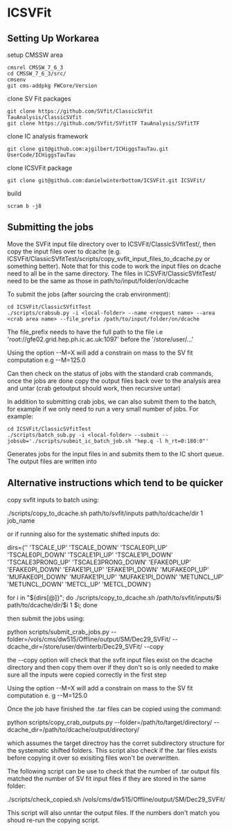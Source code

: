 # ICSVFit

## Setting Up Workarea
setup CMSSW area
```
cmsrel CMSSW_7_6_3
cd CMSSW_7_6_3/src/
cmsenv
git cms-addpkg FWCore/Version
```
clone SV Fit packages
```
git clone https://github.com/SVfit/ClassicSVfit TauAnalysis/ClassicSVfit
git clone https://github.com/SVfit/SVfitTF TauAnalysis/SVfitTF
```
clone IC analysis framework
```
git clone git@github.com:ajgilbert/ICHiggsTauTau.git UserCode/ICHiggsTauTau
```

clone ICSVFit package
```
git clone git@github.com:danielwinterbottom/ICSVFit.git ICSVFit/
```


build 
```
scram b -j8
```

## Submitting the jobs

Move the SVFit input file directory over to ICSVFit/ClassicSVfitTest/<local-folder>, then copy the input files over to dcache (e.g. ICSVFit/ClassicSVfitTest/scripts/copy_svfit_input_files_to_dcache.py or something better). Note that for this code to work the input files on dcache need to all be in the same directory. The files in ICSVFit/ClassicSVfitTest/<local-folder> need to be the same as those in path/to/input/folder/on/dcache

To submit the jobs (after sourcing the crab environment):
```
cd ICSVFit/ClassicSVfitTest
./scripts/crabsub.py -i <local-folder> --name <request name> --area <crab area name> --file_prefix /path/to/input/folder/on/dcache
```
The file_prefix needs to have the full path to the file i.e 'root://gfe02.grid.hep.ph.ic.ac.uk:1097' before the '/store/user/...'

Using the option --M=X will add a constrain on mass to the SV fit computation e.g --M=125.0

Can then check on the status of jobs with the standard crab commands, once the jobs are done copy the output files back over to the analysis area and untar (crab getoutput should work, then recursive untar) 

In addition to submitting crab jobs, we can also submit them to the batch, for example if we only need to run a very small number of jobs. For example:
```
cd ICSVFit/ClassicSVfitTest
./scripts/batch_sub.py -i <local-folder> --submit --jobsub='./scripts/submit_ic_batch_job.sh "hep.q -l h_rt=0:180:0"'
```
Generates jobs for the input files in <local-folder> and submits them to the IC short queue. The output files are written into <local-folder>

## Alternative instructions which tend to be quicker
copy svfit inputs to batch using:

./scripts/copy_to_dcache.sh path/to/svfit/inputs path/to/dcache/dir 1 job_name 

or if running also for the systematic shifted inputs do:

dirs=('' 'TSCALE_UP' 'TSCALE_DOWN' 'TSCALE0PI_UP' 'TSCALE0PI_DOWN' 'TSCALE1PI_UP' 'TSCALE1PI_DOWN' 'TSCALE3PRONG_UP' 'TSCALE3PRONG_DOWN' 'EFAKE0PI_UP' 'EFAKE0PI_DOWN' 'EFAKE1PI_UP' 'EFAKE1PI_DOWN' 'MUFAKE0PI_UP' 'MUFAKE0PI_DOWN' 'MUFAKE1PI_UP' 'MUFAKE1PI_DOWN' 'METUNCL_UP' 'METUNCL_DOWN' 'METCL_UP' 'METCL_DOWN')

for i in "${dirs[@]}"; do ./scripts/copy_to_dcache.sh /path/to/svfit/inputs/$i path/to/dcache/dir/$i 1 $i; done

then submit the jobs using:

python scripts/submit_crab_jobs.py --folder=/vols/cms/dw515/Offline/output/SM/Dec29_SVFit/ --dcache_dir=/store/user/dwinterb/Dec29_SVFit/ --copy

the --copy option will check that the svfit input files exist on the dcache directory and then copy them over if they don't so is only needed to make sure all the inputs were copied correctly in the first step

Using the option --M=X will add a constrain on mass to the SV fit computation e.
g --M=125.0

Once the job have finished the .tar files can be copied using the command:

 python scripts/copy_crab_outputs.py --folder=/path/to/target/directory/ --dcache_dir=/path/to/dcache/output/directory/

which assumes the target directroy has the corret subdirectory structure for the systematic shifted folders. This script also check if the .tar files exists before copying it over so exisiting files won't be overwritten.

The following script can be use to check that the number of .tar output fils matched the number of SV fit input files if they are stored in the same folder:

./scripts/check_copied.sh /vols/cms/dw515/Offline/output/SM/Dec29_SVFit/

This script will also unntar the output files. If the numbers don't match you shoud re-run the copying script.

